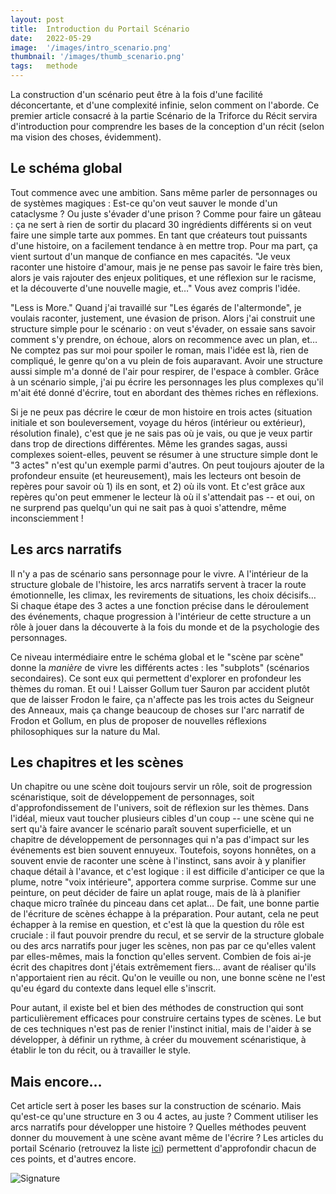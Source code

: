 ```yaml
---
layout: post
title:  Introduction du Portail Scénario
date:   2022-05-29
image:  '/images/intro_scenario.png'
thumbnail: '/images/thumb_scenario.png'
tags:   methode
---
```


La construction d'un scénario peut être à la fois d'une facilité déconcertante, et d'une complexité infinie, selon comment on l'aborde. Ce premier article consacré à la partie Scénario de la Triforce du Récit servira d'introduction pour comprendre les bases de la conception d'un récit (selon ma vision des choses, évidemment).

## Le schéma global

Tout commence avec une ambition. Sans même parler de personnages ou de systèmes magiques : Est-ce qu'on veut sauver le monde d'un cataclysme ? Ou juste s'évader d'une prison ? Comme pour faire un gâteau : ça ne sert à rien de sortir du placard 30 ingrédients différents si on veut faire une simple tarte aux pommes. En tant que créateurs tout puissants d'une histoire, on a facilement tendance à en mettre trop. Pour ma part, ça vient surtout d'un manque de confiance en mes capacités. "Je veux raconter une histoire d'amour, mais je ne pense pas savoir le faire très bien, alors je vais rajouter des enjeux politiques, et une réflexion sur le racisme, et la découverte d'une nouvelle magie, et…" Vous avez compris l'idée.

"Less is More." Quand j'ai travaillé sur "Les égarés de l'altermonde", je voulais raconter, justement, une évasion de prison. Alors j'ai construit une structure simple pour le scénario : on veut s'évader, on essaie sans savoir comment s'y prendre, on échoue, alors on recommence avec un plan, et… Ne comptez pas sur moi pour spoiler le roman, mais l'idée est là, rien de compliqué, le genre qu'on a vu plein de fois auparavant. Avoir une structure aussi simple m'a donné de l'air pour respirer, de l'espace à combler. Grâce à un scénario simple, j'ai pu écrire les personnages les plus complexes qu'il m'ait été donné d'écrire, tout en abordant des thèmes riches en réflexions.

Si je ne peux pas décrire le cœur de mon histoire en trois actes (situation initiale et son bouleversement, voyage du héros (intérieur ou extérieur), résolution finale), c'est que je ne sais pas où je vais, ou que je veux partir dans trop de directions différentes. Même les grandes sagas, aussi complexes soient-elles, peuvent se résumer à une structure simple dont le "3 actes" n'est qu'un exemple parmi d'autres. On peut toujours ajouter de la profondeur ensuite (et heureusement), mais les lecteurs ont besoin de repères pour savoir où 1) ils en sont, et 2) où ils vont. Et c'est grâce aux repères qu'on peut emmener le lecteur là où il s'attendait pas -- et oui, on ne surprend pas quelqu'un qui ne sait pas à quoi s'attendre, même inconsciemment !

## Les arcs narratifs

Il n'y a pas de scénario sans personnage pour le vivre. A l'intérieur de la structure globale de l'histoire, les arcs narratifs servent à tracer la route émotionnelle, les climax, les revirements de situations, les choix décisifs… Si chaque étape des 3 actes a une fonction précise dans le déroulement des événements, chaque progression à l'intérieur de cette structure a un rôle à jouer dans la découverte à la fois du monde et de la psychologie des personnages.

Ce niveau intermédiaire entre le schéma global et le "scène par scène" donne la _manière_ de vivre les différents actes : les "subplots" (scénarios secondaires). Ce sont eux qui permettent d'explorer en profondeur les thèmes du roman. Et oui ! Laisser Gollum tuer Sauron par accident plutôt que de laisser Frodon le faire, ça n'affecte pas les trois actes du Seigneur des Anneaux, mais ça change beaucoup de choses sur l'arc narratif de Frodon et Gollum, en plus de proposer de nouvelles réflexions philosophiques sur la nature du Mal.

## Les chapitres et les scènes

Un chapitre ou une scène doit toujours servir un rôle, soit de progression scénaristique, soit de développement de personnages, soit d'approfondissement de l'univers, soit de réflexion sur les thèmes. Dans l'idéal, mieux vaut toucher plusieurs cibles d'un coup -- une scène qui ne sert qu'à faire avancer le scénario paraît souvent superficielle, et un chapitre de développement de personnages qui n'a pas d'impact sur les événements est bien souvent ennuyeux. Toutefois, soyons honnêtes, on a souvent envie de raconter une scène à l'instinct, sans avoir à y planifier chaque détail à l'avance, et c'est logique : il est difficile d'anticiper ce que la plume, notre "voix intérieure", apportera comme surprise. Comme sur une peinture, on peut décider de faire un aplat rouge, mais de là à planifier chaque micro traînée du pinceau dans cet aplat… De fait, une bonne partie de l'écriture de scènes échappe à la préparation. Pour autant, cela ne peut échapper à la remise en question, et c'est là que la question du rôle est cruciale : il faut pouvoir prendre du recul, et se servir de la structure globale ou des arcs narratifs pour juger les scènes, non pas par ce qu'elles valent par elles-mêmes, mais la fonction qu'elles servent. Combien de fois ai-je écrit des chapitres dont j'étais extrêmement fiers… avant de réaliser qu'ils n'apportaient rien au récit. Qu'on le veuille ou non, une bonne scène ne l'est qu'eu égard du contexte dans lequel elle s'inscrit.

Pour autant, il existe bel et bien des méthodes de construction qui sont particulièrement efficaces pour construire certains types de scènes. Le but de ces techniques n'est pas de renier l'instinct initial, mais de l'aider à se développer, à définir un rythme, à créer du mouvement scénaristique, à établir le ton du récit, ou à travailler le style.

## Mais encore…

Cet article sert à poser les bases sur la construction de scénario. Mais qu'est-ce qu'une structure en 3 ou 4 actes, au juste ? Comment utiliser les arcs narratifs pour développer une histoire ? Quelles méthodes peuvent donner du mouvement à une scène avant même de l'écrire ? Les articles du portail Scénario (retrouvez la liste [ici](https://vincentdorier.com/2022/04/15/triforce/)) permettent d'approfondir chacun de ces points, et d'autres encore.

![Signature]({{site.baseurl}}/images/signature-doree2.png)
